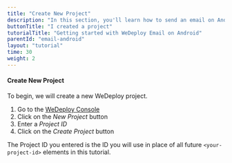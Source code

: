 ```yaml
---
title: "Create New Project"
description: "In this section, you'll learn how to send an email on Android using the WeDeploy API Client."
buttonTitle: "I created a project"
tutorialTitle: "Getting started with WeDeploy Email on Android"
parentId: "email-android"
layout: "tutorial"
time: 30
weight: 2
---
```


#### Create New Project

To begin, we will create a new WeDeploy project.

1. Go to the <a href="https://console.wedeploy.com" target="_blank">WeDeploy Console</a>
2. Click on the _New Project_ button
3. Enter a _Project ID_
4. Click on the _Create Project_ button

The Project ID you entered is the ID you will use in place of all future `<your-project-id>` elements in this tutorial.

